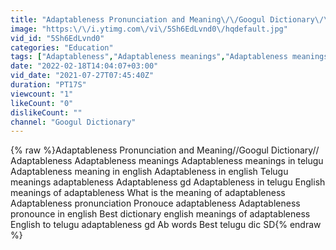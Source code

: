 ```yaml
---
title: "Adaptableness Pronunciation and Meaning\/\/Googul Dictionary\/\/"
image: "https:\/\/i.ytimg.com\/vi\/5Sh6EdLvnd0\/hqdefault.jpg"
vid_id: "5Sh6EdLvnd0"
categories: "Education"
tags: ["Adaptableness","Adaptableness meanings","Adaptableness meanings in telugu"]
date: "2022-02-18T14:04:07+03:00"
vid_date: "2021-07-27T07:45:40Z"
duration: "PT17S"
viewcount: "1"
likeCount: "0"
dislikeCount: ""
channel: "Googul Dictionary"
---
```

{% raw %}Adaptableness Pronunciation and Meaning//Googul Dictionary// Adaptableness Adaptableness meanings Adaptableness meanings in telugu Adaptableness meaning in english Adaptableness in english Telugu meanings adaptableness Adaptableness gd Adaptableness in telugu English meanings of adaptableness What is the meaning of adaptableness Adaptableness pronunciation Pronouce adaptableness Adaptableness pronounce in english Best dictionary english meanings of adaptableness English to telugu adaptableness gd Ab words Best telugu dic SD{% endraw %}
